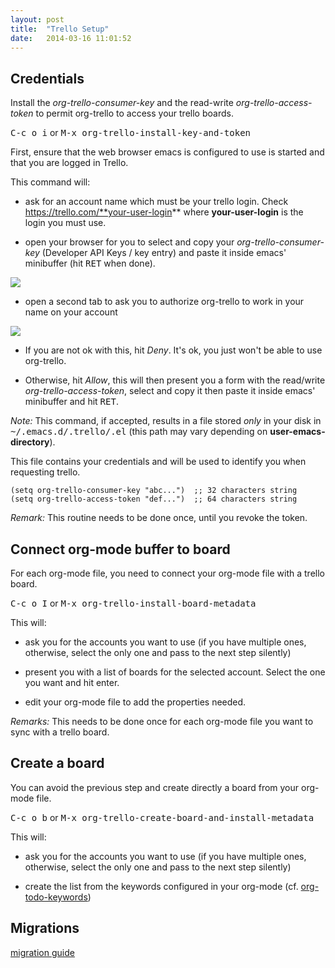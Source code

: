 ```yaml
---
layout: post
title:  "Trello Setup"
date:   2014-03-16 11:01:52
---
```


## Credentials

Install the *org-trello-consumer-key* and the read-write
*org-trello-access-token* to permit org-trello to access your trello boards.

<kbd>C-c o i</kbd> or <kbd>M-x org-trello-install-key-and-token</kbd>

First, ensure that the web browser emacs is configured to use is
started and that you are logged in Trello.

This command will:

- ask for an account name which must be your trello login.  Check
https://trello.com/**your-user-login** where **your-user-login** is the
login you must use.

- open your browser for you to select and copy your
*org-trello-consumer-key* (Developer API Keys / key entry) and paste
it inside emacs' minibuffer (hit <kbd>RET</kbd> when done).

<img src="./images/trello-credentials/retrieve-consumer-key.png" />

- open a second tab to ask you to authorize org-trello to work in your
name on your account

<img src="./images/trello-credentials/authorize-org-trello.png" />

- If you are not ok with this, hit *Deny*.  It's ok, you just won't be
able to use org-trello.

- Otherwise, hit *Allow*, this will then present you a form with the
read/write *org-trello-access-token*, select and copy it then paste it
inside emacs' minibuffer and hit <kbd>RET</kbd>.

*Note:* This command, if accepted, results in a file stored *only* in
your disk in <kbd>~/.emacs.d/.trello/<user-login>.el</kbd> (this path
may vary depending on **user-emacs-directory**).

This file contains your credentials and will be used to identify you
when requesting trello.

``` emacs-lisp
(setq org-trello-consumer-key "abc...")  ;; 32 characters string
(setq org-trello-access-token "def...")  ;; 64 characters string
```

*Remark:*
This routine needs to be done once, until you revoke the token.

## Connect org-mode buffer to board

For each org-mode file, you need to connect your org-mode file with a
trello board.

<kbd>C-c o I</kbd> or <kbd>M-x org-trello-install-board-metadata</kbd>

This will:

- ask you for the accounts you want to use (if you have multiple ones,
otherwise, select the only one and pass to the next step silently)

- present you with a list of boards for the selected account.  Select
the one you want and hit enter.

- edit your org-mode file to add the properties needed.

*Remarks:*
This needs to be done once for each org-mode file you want to sync with a trello board.

## Create a board

You can avoid the previous step and create directly a board from your org-mode file.

<kbd>C-c o b</kbd> or <kbd>M-x org-trello-create-board-and-install-metadata</kbd>

This will:

- ask you for the accounts you want to use (if you have multiple ones,
otherwise, select the only one and pass to the next step silently)

- create the list from the keywords configured in your org-mode
(cf. [org-todo-keywords](http://orgmode.org/manual/In_002dbuffer-settings.html))

## Migrations

[migration guide](./migration.html)
